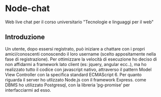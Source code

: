 # Node-chat
Web live chat per il corso universitario "Tecnologie e linguaggi per il web"

## Introduzione
Un utente, dopo essersi registrato, può iniziare a chattare con i propri amici/conoscenti
conoscendo il loro username (scelto appositamente nella fase
di registrazione).
Per ottimizzare la velocità di esecuzione ho deciso di non affidarmi a
framework lato client (es: jquery, angular ecc..), ma ho realizzato tutto il
codice con javascript nativo, attraverso il pattern Model View Controller
con la specifica standard ECMAScript 6.
Per quanto riguarda il server ho utlizzato Node.js con il framework Express.
come DBMS ho utilizzato Postgresql, con la libreria ’pg-promise’ per
interfacciarmi ad esso.
